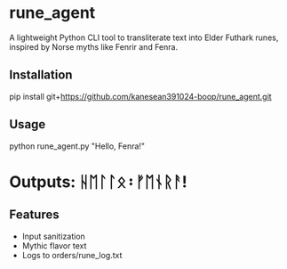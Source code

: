 # rune_agent
A lightweight Python CLI tool to transliterate text into Elder Futhark runes, inspired by Norse myths like Fenrir and Fenra.

## Installation
pip install git+https://github.com/kanesean391024-boop/rune_agent.git

## Usage
python rune_agent.py "Hello, Fenra!"
# Outputs: ᚺᛖᛚᛚᛟ᛬ᚠᛖᚾᚱᚨ!

## Features
- Input sanitization
- Mythic flavor text
- Logs to orders/rune_log.txt

